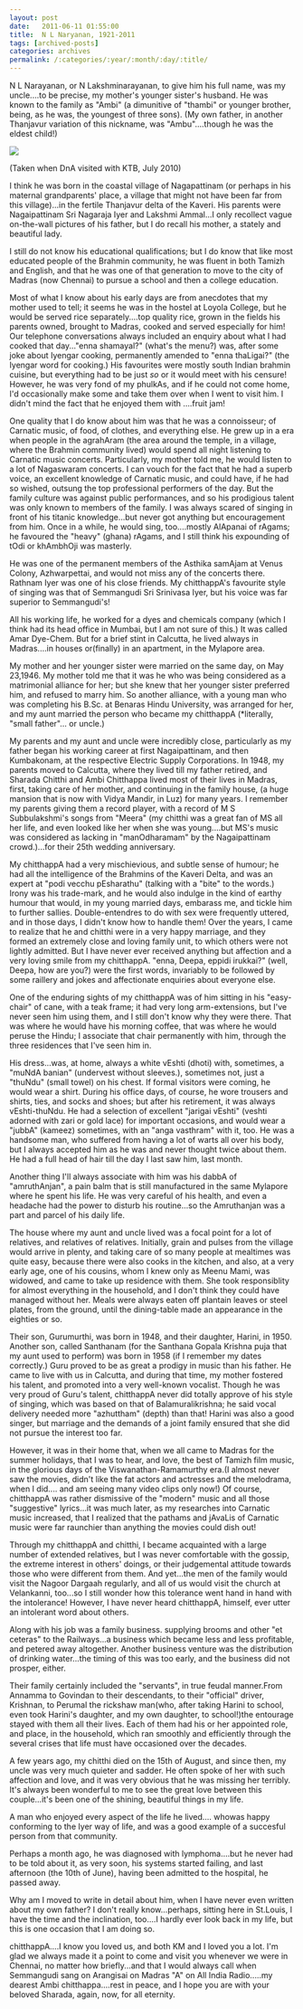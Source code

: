 ```yaml
---
layout: post
date:	2011-06-11 01:55:00
title:  N L Naryanan, 1921-2011
tags: [archived-posts]
categories: archives
permalink: /:categories/:year/:month/:day/:title/
---
```

N L Narayanan, or N Lakshminarayanan, to give him his full name, was my uncle....to be precise, my mother's younger sister's husband. He was known to the family as "Ambi" (a dimunitive of "thambi" or younger brother, being, as he was, the youngest of three sons). (My own father, in another Thanjavur variation of this nickname, was "Ambu"....though he was the eldest child!)


<a href="http://media.photobucket.com/image/ambi chittappa/pedoral/IMG_6740.jpg?o=0" target="_blank"><img src="http://i967.photobucket.com/albums/ae160/pedoral/IMG_6740.jpg" border="0"></a>

(Taken when DnA visited with KTB, July 2010)


<lj-cut text=" about my chitthappA....click here">


I think he was born in the coastal village of Nagapattinam (or perhaps in his maternal grandparents' place, a village that might not have been far from this village)...in the fertile Thanjavur delta of the Kaveri. His parents were Nagaipattinam Sri Nagaraja Iyer and Lakshmi Ammal...I only recollect vague on-the-wall pictures of his father, but I do recall his mother, a stately and beautiful lady.

I still do not know his educational qualifications; but I do know that like most educated people of the Brahmin community, he was fluent in both Tamizh and English, and that he was one of that generation to move to the city of Madras (now Chennai) to pursue a school and then a college education.

Most of what I know about his early days are from anecdotes that my mother used to tell; it seems he was in the hostel at Loyola College, but he would be served rice separately....top quality rice, grown in the fields his parents owned, brought to Madras, cooked and served especially for him! Our telephone conversations always included an enquiry about what I had cooked that day..."enna shamayal?" (what's the menu?) was, after some joke about Iyengar cooking, permanently amended to "enna thaLigai?" (the Iyengar word for cooking.) His favourites were mostly south Indian brahmin cuisine, but everything had to be just *so* or it would meet with his censure! However, he was very fond of my phulkAs, and if he could not come home, I'd occasionally make some and take them over when I went to visit him. I didn't mind  the fact that he enjoyed them with ....fruit jam!

One quality that I do know about him was that he was a connoisseur; of Carnatic music, of food, of clothes, and everything else. He grew up in a era when people in the agrahAram (the area around the temple, in a village, where the Brahmin community lived) would spend all night listening to Carnatic music concerts. Particularly, my mother told me, he would listen to a lot of Nagaswaram concerts. I can vouch for the fact that he had a superb voice, an excellent knowledge of Carnatic music, and could have, if he had so wished, outsung the top professional performers of the day. But the family culture was against public performances, and so his prodigious talent was only known to members of the family. I was always scared of singing in front of his titanic knowledge...but never got anything but encouragement from him. Once in a while, he would sing, too....mostly AlApanai of rAgams; he favoured the "heavy" (ghana) rAgams, and I still think his expounding of tOdi or khAmbhOji was masterly.

He was one of the permanent members of the Asthika samAjam at Venus Colony, Azhwarpettai, and would not miss any of the concerts there. Rathnam Iyer was one of his close friends. My chitthappA's favourite style of singing was that of Semmangudi Sri Srinivasa Iyer, but his voice was far superior to Semmangudi's!

All his working life, he worked for a dyes and chemicals company (which I think had its head office in Mumbai, but I am not sure of this.) It was called Amar Dye-Chem. But for a brief stint in Calcutta, he lived always in Madras....in houses or(finally) in an apartment, in the Mylapore area.

My mother and her younger sister were married on the same day, on May 23,1946. My mother told me that it was he who was being considered as a matrimonial alliance for her; but she knew that her younger sister preferred him, and refused to marry him. So another alliance, with a young man who was completing his B.Sc. at Benaras Hindu University, was arranged for her, and my aunt married the person who became my chitthappA (*literally, "small father"... or uncle.)

My parents and my aunt and uncle were incredibly close, particularly as my father began his working career at first Nagaipattinam, and then Kumbakonam, at the respective Electric Supply Corporations. In 1948, my parents moved to Calcutta, where they lived till my father retired, and Sharada Chitthi and Ambi Chitthappa lived most of their lives in Madras, first, taking care of her mother, and continuing in the family house, (a huge mansion that is now with Vidya Mandir, in Luz) for many years. I remember my parents giving them a record player, with a record of M S Subbulakshmi's songs from "Meera" (my chitthi was a great fan of MS all her life, and even looked like her when she was young....but MS's music was considered as lacking in "manOdharamam" by the Nagaipattinam crowd.)...for their 25th wedding anniversary.

My chitthappA had a very mischievious, and subtle sense of humour; he had all the intelligence of the Brahmins of the Kaveri Delta, and was an expert at "podi vecchu pEsharathu" (talking with a "bite" to the words.) Irony was his trade-mark, and he would also indulge in the kind of earthy humour that would, in my young married days, embarass me, and tickle him to further sallies. Double-entendres to do with sex were frequently uttered, and in those days, I didn't know how to handle them! Over the years, I came to realize that he and chitthi were in a very happy marriage, and they formed an extremely close and loving family unit, to which others were not lightly admitted. But I have never ever received anything but affection and a very loving smile from my chitthappA. "enna, Deepa, eppidi irukkai?" (well, Deepa, how are you?) were the first words, invariably to be followed by some raillery and jokes and affectionate enquiries about everyone else.

One of the enduring sights of my chitthappA was of him sitting in his "easy-chair" of cane, with a teak frame; it had very long arm-extensions, but I've never seen him using them, and I still don't know why they were there. That was where he would have his morning coffee, that was where he would peruse the Hindu; I associate that chair permanently with him, through the three residences that I've seen him in.

His dress...was, at home, always a white vEshti (dhoti) with, sometimes, a "muNdA banian" (undervest without sleeves.), sometimes not, just a "thuNdu" (small towel) on his chest. If formal visitors were coming, he would wear a shirt. During his office days, of course, he wore trousers and shirts, ties, and socks and shoes; but after his retirement, it was always vEshti-thuNdu. He had a selection of excellent "jarigai vEshti" (veshti adorned with zari or gold lace) for important occasions, and would wear a "jubbA" (kameez) sometimes, with an "anga vasthram" with it, too. He was a handsome man, who suffered from having a lot of warts all over his body, but I always accepted him as he was and never thought twice about them. He had a full head of hair till the day I last saw him, last month.

Another thing I'll always associate with him was his dabbA of "amruthAnjan", a pain balm that is still manufactured in the same Mylapore where he spent his life. He was very careful of his health, and even a headache had the power to disturb his routine...so the Amruthanjan was a part and parcel of his daily life.

The house where my aunt and uncle lived was a focal point for a lot of relatives, and relatives of relatives. Initially, grain and pulses from the village would arrive in plenty, and taking care of so many people at mealtimes was quite easy, because there were also cooks in the kitchen, and also, at a very early age, one of his cousins, whom I knew only as Meenu Mami, was widowed, and came to take up residence with them. She took responsiblity for almost everything in the household, and I don't think they could have managed without her. Meals were always eaten off plantain leaves or steel plates, from the ground, until the dining-table made an appearance in the eighties or so.

Their son, Gurumurthi, was born in 1948, and their daughter, Harini, in 1950. Another son, called Santhanam (for the Santhana Gopala Krishna puja that my aunt used to perform) was born in 1958 (if I remember my dates correctly.) Guru proved to be as great a prodigy in music than his father. He came to live with us in Calcutta, and during that time, my mother fostered his talent, and promoted into a very well-known vocalist. Though he was very proud of Guru's talent, chitthappA never did totally approve of his style of singing, which was based on that of Balamuralikrishna; he said vocal delivery needed more "azhuttham" (depth) than that! Harini was also a good singer, but marriage and the demands of a joint family ensured that she did not pursue the interest too far.

However, it was in their home that, when we all came to Madras for the summer holidays, that I was to hear, and love, the best of Tamizh film music, in the glorious days of the Viswanathan-Ramamurthy era.(I almost never saw the movies, didn't like the fat actors and actresses and the melodrama, when I did.... and am seeing many video clips only now!) Of course, chitthappA was rather dismissive of the "modern" music and all those "suggestive" lyrics...it was much later, as my researches into Carnatic music increased, that I realized that the pathams and jAvaLis of Carnatic music were far raunchier than anything the movies could dish out!

Through my chitthappA and chitthi, I became acquainted with a large number of extended relatives, but I was never comfortable with the gossip, the extreme interest in  others' doings,  or their judgemental attitude towards those who were different from them. And yet...the men of the family would visit the Nagoor Dargaah regularly, and all of us would visit the church at Velankanni, too...so I still wonder how this tolerance went hand in hand with the intolerance! However, I have never heard chitthappA, himself,  ever utter an intolerant word about others.

Along with his job was a family business. supplying brooms and other "et ceteras" to the Railways...a business which became less and less profitable, and petered away altogether. Another business venture was the distribution of drinking water...the timing of this was too early, and the business did not prosper, either.

Their family certainly included the "servants", in true feudal manner.From Annamma to Govindan to their descendants, to their "official" driver, Krishnan, to Perumal the rickshaw man(who, after taking Harini to school,  even took Harini's daughter, and my own daughter, to school!)the entourage stayed with them all their lives. Each of them had his or her appointed role, and place, in the household, which ran smoothly and efficiently through the several crises that life must have occasioned over the decades.

A few years ago, my chitthi died on the 15th of August, and since then, my uncle was very much quieter and sadder. He often spoke of her with such affection and love, and it was very obvious that he was missing her terribly. It's always been wonderful to me to see the great love between this couple...it's been one of the shining, beautiful things in my life.

A man who enjoyed every aspect of the life he lived.... whowas happy conforming to the Iyer way of life, and was a good example of a succesful person from that community.

Perhaps a month ago, he was diagnosed with lymphoma....but he never had to be told about it, as very soon, his systems started failing, and last afternoon (the 10th of June), having been admitted to the hospital, he passed away.


</lj-cut>


Why am I moved to write in detail about him, when I have never even written about my own father? I don't really know...perhaps, sitting here in St.Louis, I have the time and the inclination, too....I hardly ever look back in my life, but this is one occasion that I am doing so.

chitthappA....I know you loved us, and both KM and I loved you a lot. I'm glad we always made it a point to come and visit you whenever we were in Chennai, no matter how briefly...and that I would always call when Semmangudi sang on Arangisai on Madras "A" on All India Radio.....my dearest Ambi chitthappa....rest in peace, and I hope you are with your beloved Sharada, again, now, for all eternity.
